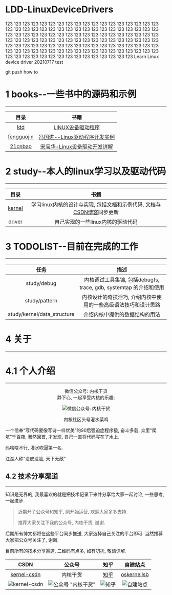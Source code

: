 LDD-LinuxDeviceDrivers
=======
123 123 123 123 123 123 123 123 123 123 123 123 123 123 123 123 123 123 123 123 123 123 123 123 123 123 123 123 123 123 123 123 123 123 123 123 123 123 123 123 123 123 123 123 123 123 123 123 123 123 123 123 123 123 123 123 123 123 123 123 123 123 123 123 123 123 123 123 123 123 123 123 123 123 123 123 123 123 123 123 123 123 123 123 123 123 123 123 123 123 123 123 123 123 123 123 123 123 123 123 123 123 123 123 123 123 123 123 123 123 123 123 123 123 123 123 123 123 123 123 123 123 123 Learn Linux device driver 20210717
test

git push how to

# 1  books--一些书中的源码和示例
-------

| 目录 | 书籍 |
|:------:|:------:|
|  [ldd](https://github.com/gatieme/LDD-LinuxDeviceDrivers/tree/master/books/ldd)           | [LINUX设备驱动程序]()                  |
| [fengguojin](https://github.com/gatieme/LDD-LinuxDeviceDrivers/tree/master/books/fengguojin) | [冯国进--Linux驱动程序开发实例](http://book.51cto.com/art/201205/337656.htm)   |
| [21cnbao](https://github.com/gatieme/LDD-LinuxDeviceDrivers/tree/master/books/21cnbao)    | [宋宝华-Linux设备驱动开发详解](http://21cnbao.blog.51cto.com)                            |



# 2  study--本人的linux学习以及驱动代码
-------

| 目录 | 书籍 |
|:------:|:------:|
| [kernel](https://github.com/gatieme/LDD-LinuxDeviceDrivers/tree/master/study/kernel)    | 学习linux内核的设计与实现, 包括文档和示例代码, 文档与[CSDN博客](http://blog.csdn.net/gatieme/article/details/51456569)同步更新 |
| [driver](https://github.com/gatieme/LDD-LinuxDeviceDrivers/tree/master/study/driver)     | 自己实现的一些linux内核的驱动代码 |



# 3  TODOLIST--目前在完成的工作
-------

| 任务 | 描述 |
|:----:|:----:|
| study/debug                   | 内核调试工具集锦, 包括debugfs, trace, gdb, systemtap 的介绍和使用     |
| study/pattern                 | 内核设计的奇技淫巧, 介绍内核中使用的一些高级语法技巧和设计思路        |
| study/kernel/data_structure   | 介绍内核中提供的数据结构的用法                                        |


# 4 关于
-------

# 4.1 个人介绍
-------

<div align="center">
微信公众号: 内核干货
<br>
静下心, 一起享受内核的乐趣;

![微信公众号: 内核干货](./wechat_mp_qrcode.jpg)

内核社区头号灌水菜鸡
</div>

一个信奉“写代码要像写诗一样优美”的90后强迫症程序猿, 奋斗多载, 众里“爬坑”千百夜, 蓦然回首, 才发现, 自己一直将代码写在了水上. 

码啥啥不行, 灌水吹逼第一名. 

江湖人称“没皮没脸, 天下无敌”


## 4.2 技术分享渠道
-------


知识是无界的, 我最喜欢的就是把技术记录下来并分享给大家一起讨论, 一些思考, 一起进步. 


> 近期开了公众号和知乎, 刚开始运营, 欢迎大家多多支持. 
>
> 推荐大家关注下我的公众号, 内核干货, 谢谢. 

后期所有博文都将在这些平台同步推送, 大家选择自己关注的平台即可. 当然推荐大家把公众号关注了, 谢谢. 

目前所有的技术分享渠道, 二维码有点多, 如有叨扰, 敬请谅解.

| CSDN | 公众号 | 知乎 | 自建站点 |
|:--------:|:---------:|:------:|:------------:|
| [kernel-csdn](https://kernel.blog.csdn.net) | 内核干货 | [知乎](https://www.zhihu.com/people/gatieme/posts) | [oskernellsb](https://oskernellab.com) | 
| ![kernel-csdn](./csdn_qrcode.png) | ![公众号 "内核干货"](./wechat_mp_qrcode.jpg) | ![知乎](./zhihu_qrcode.png) | ![自建站点](./oskernellab_qrcode.png) 
